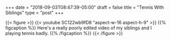 +++
date = "2018-09-03T08:47:39-05:00"
draft = false
title = "Tennis With Siblings"
type = "post"
+++

{{< figure >}}
{{< youtube SC122wb9fD8 "aspect-w-16 aspect-h-9" >}}
{{% figcaption %}}
Here's a really poorly edited video of my siblings and I playing tennis badly.
{{% /figcaption %}}
{{< /figure >}}
